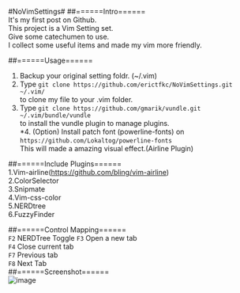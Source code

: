 #NoVimSettings#
##======Intro======  
It's my first post on Github.  
This project is a Vim Setting set.  
Give some catechumen to use.  
I collect some useful items and made my vim more friendly.  

##======Usage======  
1. Backup your original setting foldr. (~/.vim)  
2. Type `git clone https://github.com/erictfkc/NoVimSettings.git ~/.vim/`  
to clone my file to your .vim folder.  
3. Type `git clone https://github.com/gmarik/vundle.git ~/.vim/bundle/vundle`  
to install the vundle plugin to manage plugins.  
*4. (Option) Install patch font (powerline-fonts) on `https://github.com/Lokaltog/powerline-fonts`  
This will made a amazing visual effect.(Airline Plugin)  
  
##======Include Plugins======  
1.Vim-airline(https://github.com/bling/vim-airline)  
2.ColorSelector  
3.Snipmate  
4.Vim-css-color  
5.NERDtree  
6.FuzzyFinder  
  
##======Control Mapping======  
`F2` NERDTree Toggle
`F3` Open a new tab  
`F4` Close current tab  
`F7` Previous tab  
`F8` Next Tab  
##======Screenshot======  
![image](http://i.imgur.com/uNWwxqu.png)  
